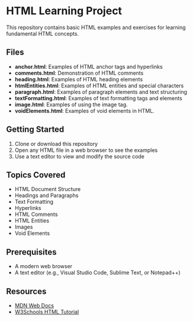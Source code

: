 # HTML Learning Project

This repository contains basic HTML examples and exercises for learning fundamental HTML concepts.

## Files

- **anchor.html**: Examples of HTML anchor tags and hyperlinks
- **comments.html**: Demonstration of HTML comments
- **heading.html**: Examples of HTML heading elements
- **htmlEntities.html**: Examples of HTML entities and special characters
- **paragraph.html**: Examples of paragraph elements and text structuring
- **textFormatting.html**: Examples of text formatting tags and elements
- **image.html**: Examples of using the image tag.
- **voidElements.html**: Examples of void elements in HTML.

## Getting Started

1. Clone or download this repository
2. Open any HTML file in a web browser to see the examples
3. Use a text editor to view and modify the source code

## Topics Covered

- HTML Document Structure
- Headings and Paragraphs
- Text Formatting
- Hyperlinks
- HTML Comments
- HTML Entities
- Images
- Void Elements

## Prerequisites

- A modern web browser
- A text editor (e.g., Visual Studio Code, Sublime Text, or Notepad++)

## Resources

- [MDN Web Docs](https://developer.mozilla.org/en-US/docs/Web/HTML)
- [W3Schools HTML Tutorial](https://www.w3schools.com/html/)